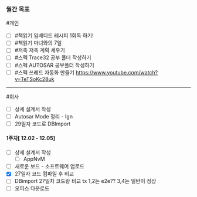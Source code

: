 ### **월간 목표**
#개인 
- [ ] #책읽기  임베디드 레시피 1회독 하기!
- [ ] #책읽기 마녀와의 7일
- [ ] #저축 저축 계획 세우기
- [ ] #스펙 Trace32 공부 폴더 작성하기
- [ ] #스펙 AUTOSAR 공부폴더 작성하기
- [ ] #스펙 쓰레드 자동화 만들기 https://www.youtube.com/watch?v=TeTSoKc28uk
---
#회사 
- [ ] 상세 설계서 작성
- [ ] Autosar Mode 정리 - Ign
- [ ] 29일자 코드로 DBImport

#### 1주차[ 12.02 - 12.05]
- [ ] 상세 설계서 작성 
	- [ ]  AppNvM
- [ ] 새로운 보드 - 소프트웨어 업로드 
- [x] 27일자 코드 컴파일 후 비교  
- [ ] DBimport 27일차 코드랑 비교
      tx 1,2는 e2e?? 3,4는 일반이 정상
- [ ] 오피스 다운로드